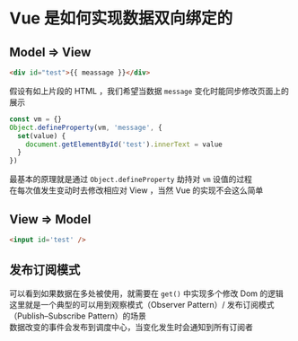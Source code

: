 # Vue 是如何实现数据双向绑定的

## Model => View
```html
<div id="test">{{ meassage }}</div>
```
假设有如上片段的 HTML ，我们希望当数据 `message` 变化时能同步修改页面上的展示
```js
const vm = {}
Object.defineProperty(vm, 'message', {
  set(value) {
    document.getElementById('test').innerText = value
  }
})
```
最基本的原理就是通过 `Object.defineProperty` 劫持对 `vm` 设值的过程  
在每次值发生变动时去修改相应对 View ，当然 Vue 的实现不会这么简单  

## View => Model
```html
<input id='test' />
```

## 发布订阅模式
可以看到如果数据在多处被使用，就需要在 `get()` 中实现多个修改 Dom 的逻辑  
这里就是一个典型的可以用到观察模式（Observer Pattern）/ 发布订阅模式（Publish–Subscribe Pattern）的场景  
数据改变的事件会发布到调度中心，当变化发生时会通知到所有订阅者
